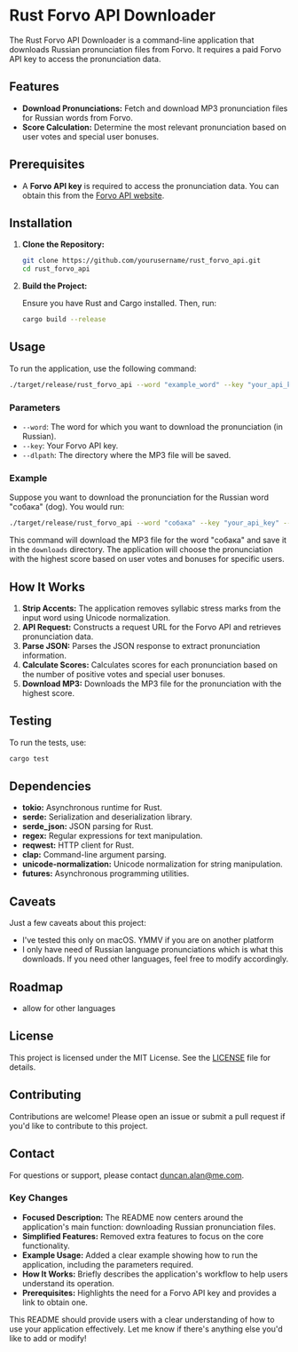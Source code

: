 # Rust Forvo API Downloader

The Rust Forvo API Downloader is a command-line application that downloads Russian pronunciation files from Forvo. It requires a paid Forvo API key to access the pronunciation data.

## Features

- **Download Pronunciations:** Fetch and download MP3 pronunciation files for Russian words from Forvo.
- **Score Calculation:** Determine the most relevant pronunciation based on user votes and special user bonuses.

## Prerequisites

- A **Forvo API key** is required to access the pronunciation data. You can obtain this from the [Forvo API website](https://api.forvo.com/).

## Installation

1. **Clone the Repository:**

   ```bash
   git clone https://github.com/yourusername/rust_forvo_api.git
   cd rust_forvo_api
   ```

2. **Build the Project:**

   Ensure you have Rust and Cargo installed. Then, run:

   ```bash
   cargo build --release
   ```

## Usage

To run the application, use the following command:

```bash
./target/release/rust_forvo_api --word "example_word" --key "your_api_key" --dlpath "downloads"
```

### Parameters

- `--word`: The word for which you want to download the pronunciation (in Russian).
- `--key`: Your Forvo API key.
- `--dlpath`: The directory where the MP3 file will be saved.

### Example

Suppose you want to download the pronunciation for the Russian word "собака" (dog). You would run:

```bash
./target/release/rust_forvo_api --word "собака" --key "your_api_key" --dlpath "downloads"
```

This command will download the MP3 file for the word "собака" and save it in the `downloads` directory. The application will choose the pronunciation with the highest score based on user votes and bonuses for specific users.

## How It Works

1. **Strip Accents:** The application removes syllabic stress marks from the input word using Unicode normalization.
2. **API Request:** Constructs a request URL for the Forvo API and retrieves pronunciation data.
3. **Parse JSON:** Parses the JSON response to extract pronunciation information.
4. **Calculate Scores:** Calculates scores for each pronunciation based on the number of positive votes and special user bonuses.
5. **Download MP3:** Downloads the MP3 file for the pronunciation with the highest score.

## Testing

To run the tests, use:

```bash
cargo test
```

## Dependencies

- **tokio:** Asynchronous runtime for Rust.
- **serde:** Serialization and deserialization library.
- **serde_json:** JSON parsing for Rust.
- **regex:** Regular expressions for text manipulation.
- **reqwest:** HTTP client for Rust.
- **clap:** Command-line argument parsing.
- **unicode-normalization:** Unicode normalization for string manipulation.
- **futures:** Asynchronous programming utilities.

## Caveats

Just a few caveats about this project:

- I've tested this only on macOS. YMMV if you are on another platform
- I only have need of Russian language pronunciations which is what this downloads. If you need other languages, feel free to modify accordingly.

## Roadmap

- allow for other languages

## License

This project is licensed under the MIT License. See the [LICENSE](LICENSE) file for details.

## Contributing

Contributions are welcome! Please open an issue or submit a pull request if you'd like to contribute to this project.

## Contact

For questions or support, please contact [duncan.alan@me.com](mailto:duncan.alan@me.com).

### Key Changes

- **Focused Description:** The README now centers around the application's main function: downloading Russian pronunciation files.
- **Simplified Features:** Removed extra features to focus on the core functionality.
- **Example Usage:** Added a clear example showing how to run the application, including the parameters required.
- **How It Works:** Briefly describes the application's workflow to help users understand its operation.
- **Prerequisites:** Highlights the need for a Forvo API key and provides a link to obtain one.

This README should provide users with a clear understanding of how to use your application effectively. Let me know if there's anything else you'd like to add or modify!
